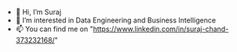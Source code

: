 - 👋 Hi, I’m Suraj
- 👀 I’m interested in Data Engineering and Business Intelligence
- 📫 You can find me on "https://www.linkedin.com/in/suraj-chand-373232168/"

<!---
OG-surajchand/OG-surajchand is a ✨ special ✨ repository because its `README.md` (this file) appears on your GitHub profile.
You can click the Preview link to take a look at your changes.
--->
